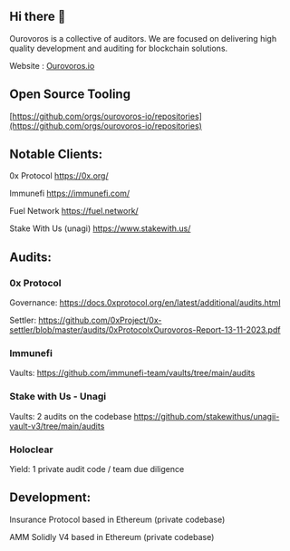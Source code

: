 ## Hi there 👋



Ourovoros is a collective of auditors. We are focused on delivering high quality development and auditing for blockchain solutions.

Website : [Ourovoros.io](https://ourovoros.io)

## Open Source Tooling

[https://github.com/orgs/ourovoros-io/repositories](https://github.com/orgs/ourovoros-io/repositories)

## Notable Clients:

0x Protocol https://0x.org/

Immunefi https://immunefi.com/

Fuel Network https://fuel.network/

Stake With Us (unagi) https://www.stakewith.us/

## Audits:

### 0x Protocol

Governance: https://docs.0xprotocol.org/en/latest/additional/audits.html 

Settler: https://github.com/0xProject/0x-settler/blob/master/audits/0xProtocolxOurovoros-Report-13-11-2023.pdf

### Immunefi

Vaults: https://github.com/immunefi-team/vaults/tree/main/audits

### Stake with Us - Unagi

Vaults: 2 audits on the codebase https://github.com/stakewithus/unagii-vault-v3/tree/main/audits

### Holoclear

Yield: 1 private audit code / team due diligence

## Development:

Insurance Protocol based in Ethereum (private codebase) 

AMM Solidly V4 based in Ethereum (private codebase)


